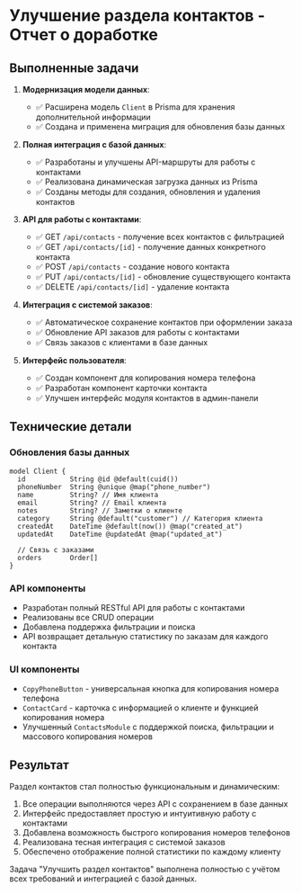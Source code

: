 # Улучшение раздела контактов - Отчет о доработке

## Выполненные задачи

1. **Модернизация модели данных**:
   - ✅ Расширена модель `Client` в Prisma для хранения дополнительной информации
   - ✅ Создана и применена миграция для обновления базы данных

2. **Полная интеграция с базой данных**:
   - ✅ Разработаны и улучшены API-маршруты для работы с контактами
   - ✅ Реализована динамическая загрузка данных из Prisma
   - ✅ Созданы методы для создания, обновления и удаления контактов

3. **API для работы с контактами**:
   - ✅ GET `/api/contacts` - получение всех контактов с фильтрацией
   - ✅ GET `/api/contacts/[id]` - получение данных конкретного контакта
   - ✅ POST `/api/contacts` - создание нового контакта
   - ✅ PUT `/api/contacts/[id]` - обновление существующего контакта
   - ✅ DELETE `/api/contacts/[id]` - удаление контакта

4. **Интеграция с системой заказов**:
   - ✅ Автоматическое сохранение контактов при оформлении заказа
   - ✅ Обновление API заказов для работы с контактами
   - ✅ Связь заказов с клиентами в базе данных

5. **Интерфейс пользователя**:
   - ✅ Создан компонент для копирования номера телефона
   - ✅ Разработан компонент карточки контакта
   - ✅ Улучшен интерфейс модуля контактов в админ-панели

## Технические детали

### Обновления базы данных
```prisma
model Client {
  id           String @id @default(cuid())
  phoneNumber  String @unique @map("phone_number")
  name         String? // Имя клиента
  email        String? // Email клиента
  notes        String? // Заметки о клиенте
  category     String @default("customer") // Категория клиента
  createdAt    DateTime @default(now()) @map("created_at")
  updatedAt    DateTime @updatedAt @map("updated_at")
  
  // Связь с заказами
  orders       Order[]
}
```

### API компоненты
- Разработан полный RESTful API для работы с контактами
- Реализованы все CRUD операции
- Добавлена поддержка фильтрации и поиска
- API возвращает детальную статистику по заказам для каждого контакта

### UI компоненты
- `CopyPhoneButton` - универсальная кнопка для копирования номера телефона
- `ContactCard` - карточка с информацией о клиенте и функцией копирования номера
- Улучшенный `ContactsModule` с поддержкой поиска, фильтрации и массового копирования номеров

## Результат

Раздел контактов стал полностью функциональным и динамическим:

1. Все операции выполняются через API с сохранением в базе данных
2. Интерфейс предоставляет простую и интуитивную работу с контактами
3. Добавлена возможность быстрого копирования номеров телефонов
4. Реализована тесная интеграция с системой заказов
5. Обеспечено отображение полной статистики по каждому клиенту

Задача "Улучшить раздел контактов" выполнена полностью с учётом всех требований и интеграцией с базой данных.